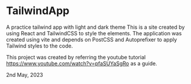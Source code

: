 # TailwindApp
A practice tailwind app with light and dark theme
This is a site created by using React and TailwindCSS to style the elements. The application was created using vite and depends on PostCSS and Autoprefixer to apply Tailwind styles to the code.

This project was created by referring the youtube tutorial https://www.youtube.com/watch?v=pfaSUYaSgRo as a guide.

2nd May, 2023
